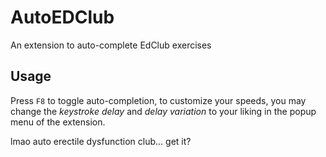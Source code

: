 # AutoEDClub
An extension to auto-complete EdClub exercises

## Usage

Press `F8` to toggle auto-completion, to customize your speeds, you may change the *keystroke delay* and *delay variation* to your liking in the popup menu of the extension.

lmao auto erectile dysfunction club... get it?
